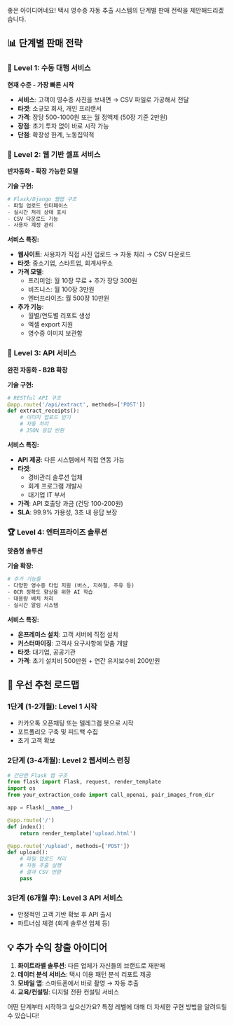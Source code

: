 좋은 아이디어네요! 택시 영수증 자동 추출 시스템의 단계별 판매 전략을 제안해드리겠습니다.

## 📊 단계별 판매 전략

### 🥉 **Level 1: 수동 대행 서비스**
**현재 수준 - 가장 빠른 시작**
- **서비스**: 고객이 영수증 사진을 보내면 → CSV 파일로 가공해서 전달
- **타겟**: 소규모 회사, 개인 프리랜서
- **가격**: 장당 500-1000원 또는 월 정액제 (50장 기준 2만원)
- **장점**: 초기 투자 없이 바로 시작 가능
- **단점**: 확장성 한계, 노동집약적

### 🥈 **Level 2: 웹 기반 셀프 서비스**
**반자동화 - 확장 가능한 모델**

**기술 구현:**
```python
# Flask/Django 웹앱 구조
- 파일 업로드 인터페이스
- 실시간 처리 상태 표시
- CSV 다운로드 기능
- 사용자 계정 관리
```

**서비스 특징:**
- **웹사이트**: 사용자가 직접 사진 업로드 → 자동 처리 → CSV 다운로드
- **타겟**: 중소기업, 스타트업, 회계사무소
- **가격 모델**: 
  - 프리미엄: 월 10장 무료 + 추가 장당 300원
  - 비즈니스: 월 100장 3만원
  - 엔터프라이즈: 월 500장 10만원
- **추가 기능**: 
  - 월별/연도별 리포트 생성
  - 엑셀 export 지원
  - 영수증 이미지 보관함

### 🥇 **Level 3: API 서비스**
**완전 자동화 - B2B 확장**

**기술 구현:**
```python
# RESTful API 구조
@app.route('/api/extract', methods=['POST'])
def extract_receipts():
    # 이미지 업로드 받기
    # 자동 처리
    # JSON 응답 반환
```

**서비스 특징:**
- **API 제공**: 다른 시스템에서 직접 연동 가능
- **타겟**: 
  - 경비관리 솔루션 업체
  - 회계 프로그램 개발사
  - 대기업 IT 부서
- **가격**: API 호출당 과금 (건당 100-200원)
- **SLA**: 99.9% 가용성, 3초 내 응답 보장

### 🏆 **Level 4: 엔터프라이즈 솔루션**
**맞춤형 솔루션**

**기술 확장:**
```python
# 추가 기능들
- 다양한 영수증 타입 지원 (버스, 지하철, 주유 등)
- OCR 정확도 향상을 위한 AI 학습
- 대용량 배치 처리
- 실시간 알림 시스템
```

**서비스 특징:**
- **온프레미스 설치**: 고객 서버에 직접 설치
- **커스터마이징**: 고객사 요구사항에 맞춤 개발
- **타겟**: 대기업, 공공기관
- **가격**: 초기 설치비 500만원 + 연간 유지보수비 200만원

## 🎯 **우선 추천 로드맵**

### 1단계 (1-2개월): Level 1 시작
- 카카오톡 오픈채팅 또는 텔레그램 봇으로 시작
- 포트폴리오 구축 및 피드백 수집
- 초기 고객 확보

### 2단계 (3-4개월): Level 2 웹서비스 런칭
```python
# 간단한 Flask 앱 구조
from flask import Flask, request, render_template
import os
from your_extraction_code import call_openai, pair_images_from_dir

app = Flask(__name__)

@app.route('/')
def index():
    return render_template('upload.html')

@app.route('/upload', methods=['POST'])
def upload():
    # 파일 업로드 처리
    # 자동 추출 실행
    # 결과 CSV 반환
    pass
```

### 3단계 (6개월 후): Level 3 API 서비스
- 안정적인 고객 기반 확보 후 API 출시
- 파트너십 체결 (회계 솔루션 업체 등)

## 💡 **추가 수익 창출 아이디어**

1. **화이트라벨 솔루션**: 다른 업체가 자신들의 브랜드로 재판매
2. **데이터 분석 서비스**: 택시 이용 패턴 분석 리포트 제공
3. **모바일 앱**: 스마트폰에서 바로 촬영 → 자동 추출
4. **교육/컨설팅**: 디지털 전환 컨설팅 서비스

어떤 단계부터 시작하고 싶으신가요? 특정 레벨에 대해 더 자세한 구현 방법을 알려드릴 수 있습니다!